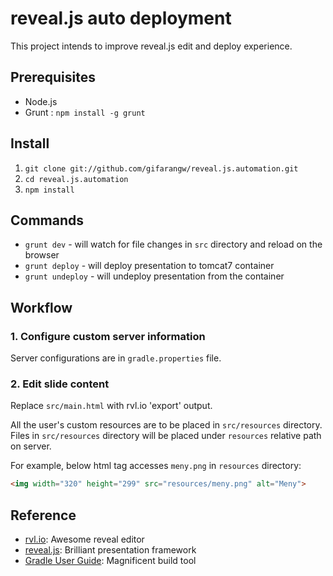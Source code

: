 # reveal.js auto deployment

This project intends to improve reveal.js edit and deploy experience.

## Prerequisites
- Node.js
- Grunt : `npm install -g grunt`

## Install
1. `git clone git://github.com/gifarangw/reveal.js.automation.git`
2. `cd reveal.js.automation`
3. `npm install`

## Commands
- `grunt dev` - will watch for file changes in `src` directory and reload on the browser
- `grunt deploy` - will deploy presentation to tomcat7 container
- `grunt undeploy` - will undeploy presentation from the container

## Workflow
### 1. Configure custom server information
Server configurations are  in `gradle.properties` file.

### 2. Edit slide content
Replace `src/main.html` with rvl.io 'export' output.

All the user's custom resources are to be placed in `src/resources` directory.
Files in `src/resources` directory will be placed under `resources` relative path on server.

For example, below html tag accesses `meny.png` in `resources` directory:

```html
<img width="320" height="299" src="resources/meny.png" alt="Meny">
```

## Reference
- [rvl.io](http://www.rvl.io/): Awesome reveal editor
- [reveal.js](https://github.com/hakimel/reveal.js/): Brilliant presentation framework
- [Gradle User Guide](http://www.gradle.org/docs/current/userguide/userguide_single.html): Magnificent build tool 

